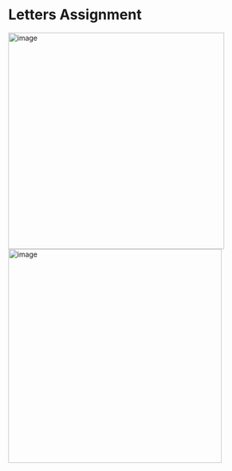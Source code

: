 # Letters Assignment
<img width="433" alt="image" src="https://github.com/liormary/Letters/assets/92310322/8db61270-0fd3-4ad7-9d8f-99dd867d0a79">
<img width="428" alt="image" src="https://github.com/liormary/Letters/assets/92310322/54223599-e610-41da-9e31-080ee1029480">

